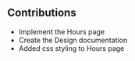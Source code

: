 ## Contributions
- Implement the Hours page
- Create the Design documentation
- Added css styling to Hours page
